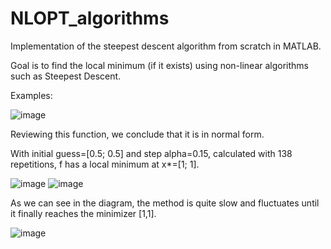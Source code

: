 # NLOPT_algorithms
Implementation of the steepest descent algorithm from scratch in MATLAB.

Goal is to find the local minimum (if it exists) using non-linear algorithms such as Steepest Descent. 

Examples:

![image](https://user-images.githubusercontent.com/62386580/139705642-eeba29b2-67cc-4c84-aab8-2bd431ce78b9.png)

Reviewing this function, we conclude that it is in normal form.

With initial guess=[0.5; 0.5] and step alpha=0.15, calculated with 138 repetitions, f has a local minimum at x*=[1; 1].


![image](https://user-images.githubusercontent.com/62386580/139707306-9943930a-cc48-4a24-a444-efd1921f7877.png)
![image](https://user-images.githubusercontent.com/62386580/139707327-1b04c29c-1944-4399-b810-80201b1b47db.png)


As we can see in the diagram, the method is quite slow and fluctuates until it finally reaches the minimizer [1,1].


![image](https://user-images.githubusercontent.com/62386580/139707763-2612763a-04e3-4477-aa25-c9f72ac23702.png)


